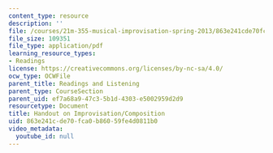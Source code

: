 ```yaml
---
content_type: resource
description: ''
file: /courses/21m-355-musical-improvisation-spring-2013/863e241cde70fca0b86059fe4d0811b0_MIT21M_355S13_handout.pdf
file_size: 109351
file_type: application/pdf
learning_resource_types:
- Readings
license: https://creativecommons.org/licenses/by-nc-sa/4.0/
ocw_type: OCWFile
parent_title: Readings and Listening
parent_type: CourseSection
parent_uid: ef7a68a9-47c3-5b1d-4303-e5002959d2d9
resourcetype: Document
title: Handout on Improvisation/Composition
uid: 863e241c-de70-fca0-b860-59fe4d0811b0
video_metadata:
  youtube_id: null
---
```

